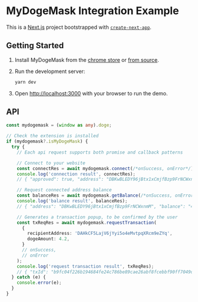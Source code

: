# MyDogeMask Integration Example

This is a [Next.js](https://nextjs.org/) project bootstrapped with [`create-next-app`](https://github.com/vercel/next.js/tree/canary/packages/create-next-app).

## Getting Started

1. Install MyDogeMask from the [chrome store]() or [from source](https://github.com/mydoge-com/mydogemask).

2. Run the development server:

    ```bash
    yarn dev
    ```

3. Open [http://localhost:3000](http://localhost:3000) with your browser to run the demo.

## API

```typescript
const mydogemask = (window as any).doge;

// Check the extension is installed
if (mydogemask?.isMyDogeMask) {
  try {
    // Each api request supports both promise and callback patterns

    // Connect to your website
    const connectRes = await mydogemask.connect(/*onSuccess, onError*/);
    console.log('connection result', connectRes);
    // { "approved": true, "address": "DBKwBLEDY96jBtx1xCmjfBzp9FrNCWxnmM", "balance": "4206912345678" }

    // Request connected address balance
    const balanceRes = await mydogemask.getBalance(/*onSuccess, onError*/);
    console.log('balance result', balanceRes);
    // { "address": "DBKwBLEDY96jBtx1xCmjfBzp9FrNCWxnmM", "balance": "4206912345678" }

    // Generates a transaction popup, to be confirmed by the user
    const txReqRes = await mydogemask.requestTransaction(
      {
        recipientAddress: 'DAHkCF5LajV6jYyi5o4eMvtpqXRcm9eZYq',
        dogeAmount: 4.2,
      }
      // onSuccess,
      // onError
    );
    console.log('request transaction result', txReqRes);
    // { "txId": "b9fc04f226b194684fe24c786be89cae26abf8fcebbf90ff7049d5bc7fa003f0" }
  } catch (e) {
    console.error(e);
  }
}
```
